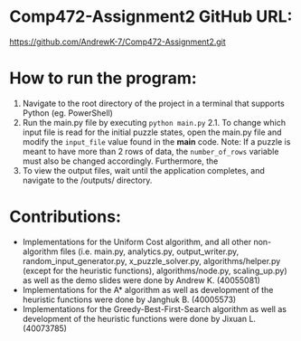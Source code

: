 # Comp472-Assignment2 GitHub URL:
https://github.com/AndrewK-7/Comp472-Assignment2.git

# How to run the program:
1. Navigate to the root directory of the project in a terminal that supports Python (eg. PowerShell)
2. Run the main.py file by executing `python main.py`
2.1. To change which input file is read for the initial puzzle states, open the main.py file and modify the `input_file` value found in the __main__ code. Note: If a puzzle is meant to have more than 2 rows of data, the `number_of_rows` variable must also be changed accordingly. Furthermore, the 
3. To view the output files, wait until the application completes, and navigate to the /outputs/ directory.

# Contributions:
* Implementations for the Uniform Cost algorithm, and all other non-algorithm files (i.e. main.py, analytics.py, output_writer.py, random_input_generator.py, x_puzzle_solver.py, algorithms/helper.py (except for the heuristic functions), algorithms/node.py, scaling_up.py) as well as the demo slides were done by Andrew K. (40055081)
* Implementations for the A* algorithm as well as development of the heuristic functions were done by Janghuk B. (40005573)
* Implementations for the Greedy-Best-First-Search algorithm as well as development of the heuristic functions were done by Jixuan L. (40073785)


